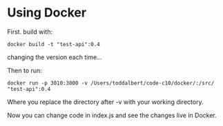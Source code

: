 # Using Docker

First. build with:

`docker build -t "test-api":0.4`

changing the version each time...

Then to run:

`docker run -p 3010:3000 -v /Users/toddalbert/code-c10/docker/:/src/ "test-api":0.4`

Where you replace the directory after -v with your working directory.

Now you can change code in index.js and see the changes live in Docker.